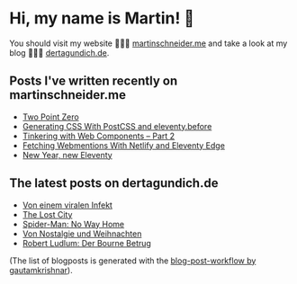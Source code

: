 # Hi, my name is Martin! 👋 
You should visit my website 👨🏼‍💻  [martinschneider.me](https://martinschneider.me) and take a look at my blog 🤷🏼‍♂️ [dertagundich.de](https://www.dertagundich.de).

## Posts I've written recently on martinschneider.me
<!-- MSME-POST-LIST:START -->
- [Two Point Zero](https://martinschneider.me/articles/two-point-zero/)
- [Generating CSS With PostCSS and eleventy.before](https://martinschneider.me/articles/generating-css-with-postcss-and-eleventy-before/)
- [Tinkering with Web Components – Part 2](https://martinschneider.me/articles/tinkering-with-web-components-part-2/)
- [Fetching Webmentions With Netlify and Eleventy Edge](https://martinschneider.me/articles/fetching-webmentions-with-netlify-and-eleventy-edge/)
- [New Year, new Eleventy](https://martinschneider.me/articles/new-year-new-eleventy/)
<!-- MSME-POST-LIST:END -->

## The latest posts on dertagundich.de
<!-- DTUI-POST-LIST:START -->
- [Von einem viralen Infekt](https://www.dertagundich.de/blog/2023/12/von-einem-viralen-infekt)
- [The Lost City](https://www.dertagundich.de/blog/2023/12/the-lost-city)
- [Spider-Man: No Way Home](https://www.dertagundich.de/blog/2023/12/spider-man-no-way-home)
- [Von Nostalgie und Weihnachten](https://www.dertagundich.de/blog/2023/12/von-nostalgie-und-weihnachten)
- [Robert Ludlum: Der Bourne Betrug](https://www.dertagundich.de/blog/2023/12/robert-ludlum-der-bourne-betrug)
<!-- DTUI-POST-LIST:END -->

(The list of blogposts is generated with the [blog-post-workflow by gautamkrishnar](https://github.com/gautamkrishnar/blog-post-workflow)).
